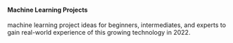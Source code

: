 #### Machine Learning Projects

machine learning project ideas for beginners, intermediates, and experts to gain real-world experience of this growing technology in 2022.
